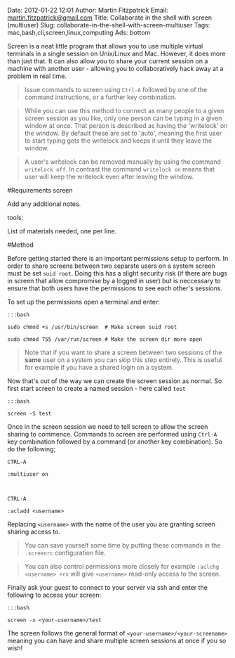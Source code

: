 Date: 2012-01-22 12:01
Author: Martin Fitzpatrick
Email: martin.fitzpatrick@gmail.com
Title: Collaborate in the shell with screen (multiuser)
Slug: collaborate-in-the-shell-with-screen-multiuser
Tags: mac,bash,cli,screen,linux,computing
Ads: bottom

Screen is a neat little program that allows you to use multiple virtual terminals in a single session on Unix/Linux and Mac. However, it does more than just that. It can also allow you to share your current session on a machine with another user - allowing you to collaboratively hack away at a problem in real time. 




>Issue commands to screen using `Ctrl-A` followed by one of the command instructions, or a further key combination.

>

>While you can use this method to connect as many people to a given screen session as you like, only one person can be typing in a given window at once. That person is described as having the 'writelock' on the window. By default these are set to 'auto', meaning the first user to start typing gets the writelock and keeps it until they leave the window.

>

>A user's writelock can be removed manually by using the command `writelock off`. In contrast the command `writelock on` means that user will keep the writelock even after leaving the window.


#Requirements
screen

Add any additional notes.

tools:	

List of materials needed, one per line.

#Method

Before getting started there is an important permissions setup to perform. In order to share screens between two separate users on a system screen must be set `suid root`. Doing this has a slight security risk (if there are bugs in screen that allow compromise by a logged in user) but is neccessary to ensure that both users have the permissions to see each other's sessions.



To set up the permissions open a terminal and enter:



    :::bash

    sudo chmod +s /usr/bin/screen  # Make screen suid root

    sudo chmod 755 /var/run/screen # Make the screen dir more open


>Note that if you want to share a screen between two sessions of the **same** user on a system you can skip this step entirely. This is useful for example if you have a shared login on a system.


Now that's out of the way we can create the screen session as normal. So first start screen to create a named session - here called `test`



    :::bash

    screen -S test



Once in the screen session we need to tell screen to allow the screen sharing to commence. Commands to screen are performed using `Ctrl-A` key combination followed by a command (or another key combination). So do the following;



    CTRL-A

    :multiuser on



    CTRL-A

    :acladd <username>



Replacing `<username>`  with the name of the user you are granting screen sharing access to.


>You can save yourself some time by putting these commands in the `.screenrc` configuration file.

>

>You can also control permissions more closely for example `:aclchg <username> +rx` will give `<username>` read-only access to the screen.


Finally ask your guest to connect to your server via ssh and enter the following to access your screen:



    :::bash

    screen -x <your-username>/test



The screen follows the general format of `<your-username>/<your-screename>` meaning you can have and share multiple screen sessions at once if you so wish!







